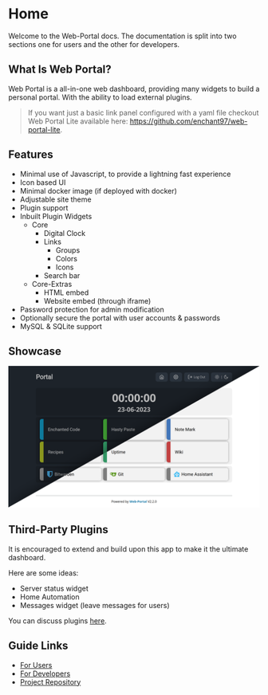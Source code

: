 # Home
Welcome to the Web-Portal docs. The documentation is split into two sections one for users and the other for developers.

## What Is Web Portal?
Web Portal is a all-in-one web dashboard, providing many widgets to build a personal portal. With the ability to load external plugins.

> If you want just a basic link panel configured with a yaml file checkout Web Portal Lite available here: <https://github.com/enchant97/web-portal-lite>.

## Features
- Minimal use of Javascript, to provide a lightning fast experience
- Icon based UI
- Minimal docker image (if deployed with docker)
- Adjustable site theme
- Plugin support
- Inbuilt Plugin Widgets
    - Core
        - Digital Clock
        - Links
            - Groups
            - Colors
            - Icons
        - Search bar
    - Core-Extras
        - HTML embed
        - Website embed (through iframe)
- Password protection for admin modification
- Optionally secure the portal with user accounts & passwords
- MySQL & SQLite support

## Showcase
[![web-portal showcase image, showing dark and light themes](assets/portal-view.png)](assets/portal-view.png)

## Third-Party Plugins
It is encouraged to extend and build upon this app to make it the ultimate dashboard.

Here are some ideas:
- Server status widget
- Home Automation
- Messages widget (leave messages for users)

You can discuss plugins [here](https://github.com/enchant97/web-portal/discussions/categories/third-party-plugins).

## Guide Links
- [For Users](users/index.md)
- [For Developers](developers/index.md)
- [Project Repository](https://github.com/enchant97/web-portal)
